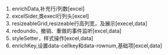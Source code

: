 1. enrichData,补充行/列数[excel]
2. excelSider,类execl行列头[excel]
3. resizeableGrid,resizeable行高列宽，及展示[execel,data]
4. redoundo，撤销、重做的事件监听[excel,data]
5. styleSetter，样式操作[excel,data]
6. enrichKey,设置data-cellkey和data-rownum,基础项[excel,data]